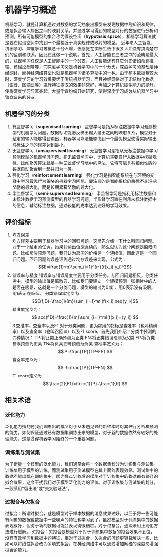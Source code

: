 # 机器学习概述

机器学习，就是计算机通过对数据的学习抽象出模型来发现数据中的知识和规律，或是拟合输入输出之间的映射关系，并通过学习得到的模型对行的数据进行分析和预测。所有可能模型的集合称为假设空间（**hypothsis space**），机器学习算法就是要在假设空间中找到一个最接近于真实规律或映射的模型。 
近年来人工智能、机器学习、深度学习等概念十分火爆，但感觉在实际生活中很多人并没有搞清楚它们的区别和联系，因此在此做一个说明。首先，人工智能在三者之中的范畴是最大的，机器学习仅仅是人工智能中的一个分支，人工智能还有其它分支诸如命题推理、模糊控制等等，而深度学习又是机器学习中的一个分支，深度学习的基础是神经网络，而神经网络算法也就是机器学习诸多算法中的一种。由于样本数据量较大时，深度学习的学习效果要优于传统机器学习，而且神经网络对于非结构化数据（语音、图像法等）进行特征提取的效果非常好，再加之计算机硬件能力的提升，使得深度学习异军突起，大量学者纷纷开始研究，使得深度学习成为从机器学习中独立出来的分支。 



## 机器学习的分类

1.  有监督学习（**supervised learning**）
监督学习是指从标注数据中学习预测模型的机器学习问题。数据标注能够反映出输入输出之间的映射关系，模型对于给定的输入能够得到输出，机器学习算法能够找到一个最优模型使得实际输出与标注之间的误差达到最小。
2.  无监督学习（**unsupervised learning**）
无监督学习是指从无标注数据中学习预测模型的机器学习问题。在无监督学习中，计算机需要自行从数据中挖掘规律。比如聚类算法就是一种无监督学习地中的算法，它将可能具有相似性质的数据自动聚合到一起并归为一类。
3.  强化学习（**reinforcement learning**）
强化学习是指智能系统在与环境的交互中学习最优行为策略的机器学习问题。要注意的是智能系统的目标不是短期奖励的最大化，而是长期累积奖励的最大化。
4.  半监督学习（**semi-supervised learning**）
半监督学习是指利用标注数据和未标注数据学习预测模型的机器学习问题。半监督学习旨在利用未标注数据中的信息，辅助标注数据，通过较低的成本达到较好的学习效果。



 ##  评价指标
 1.  均方误差   
 均方误差主要用于机器学习中的回归问题。这里先介绍一下什么叫回归问题。对于一个给定的任务，如果其输出值是连续的，那么就认为这个问题是回归问题。比如房价预测问题，我们认为房子的价格是一个连续值，因此这是一个回归问题。回归问题的误差评估通过均方误差来实现，公式为：
  $$E=\frac{1}{m}\sum_{i=1}^{m}(f(x_i)-y_i)^2$$
2. 错误率与精度
错误率与错误精度主要用于分类任务。与回归问题相反，分类任务中，模型的输出值是离散的，比如我们要建立一个建模预测一张相片中的人是否在吸烟，这就是一个分类问题，模型的输出为0或1，用0表示没有吸烟，用1表示在吸烟。
分类错误率定义为：$$E(f;D)=\frac{1}{m}\sum_{i=1}^mI(f(x_i)\neq{y_i})$$
精准度定义为：$$
acc(f;D)=\frac{1}{m}\sum_{i=1}^mI(f(x_i)={y_i})  
$$
3.查准率、查全率以及F1
对于分类问题，更为常用的指标是查准率（也叫精确率）以及查全率（也叫召回率）以及F1 score。首先我们介绍二分类中预测的四种情况：
TP:将正类正确预测为正类
FN:将正类错误预测为父类
FP:将负类错误预测为正类
TN:将负类正确预测为负类
查准率定义为：$$
P=\frac{TP}{TP+FP}
$$
查全率定义为：$$
R=\frac{TP}{TP+FN}
$$
F1 score定义为：$$
\frac{2}{F1}=\frac{1}{P}+\frac{1}{R}
$$
##  相关术语
###  泛化能力
泛化能力指的是我们训练出的模型对于从未遇见过的新样本时对其进行分析和预测的能力。如何保证通过已有数据集训练出来的模型，对于新的数据依然有较好的处理能力，这是贯穿机器学习始终的一个重要问题。
###  训练集与测试集
为了衡量一个模型的泛化能力，我们通常会将一个数据集划分为训练集与测试集。训练集用于模型的训练，而测试集用于测试模型在其上面的表现效果。测试集中的数据不能出现在训练集中，因为经过训练后的模型对于训练集中的数据都有较好的拟合效果，这会干扰我们对于模型泛化能力的评价。对于训练集与测试集的划分，一般采用“留出法”或“交叉验证法”。 
### 过拟合与欠拟合
过拟合：所谓过拟合，就是模型对于样本数据的消息效果过好，以至于将一些可能有问题的数据或数据中一些噪声的特征也学习到了，虽然模型对于训练集中的数据表现很好，但对于新的数据可能会表现得很糟糕。对于过拟合，通常采用正则化方法进行缓解。
欠拟合：欠拟合是模型对于对于训练集中数据的拟合效果不到位，没有有效学习到数据中的特征，相对于过拟合，欠拟合的问题更容易解决一些，比如可以将线性拟合改为多项式拟合，在神经网络中可以通过增加网络的深度来增强拟合的能力。 
